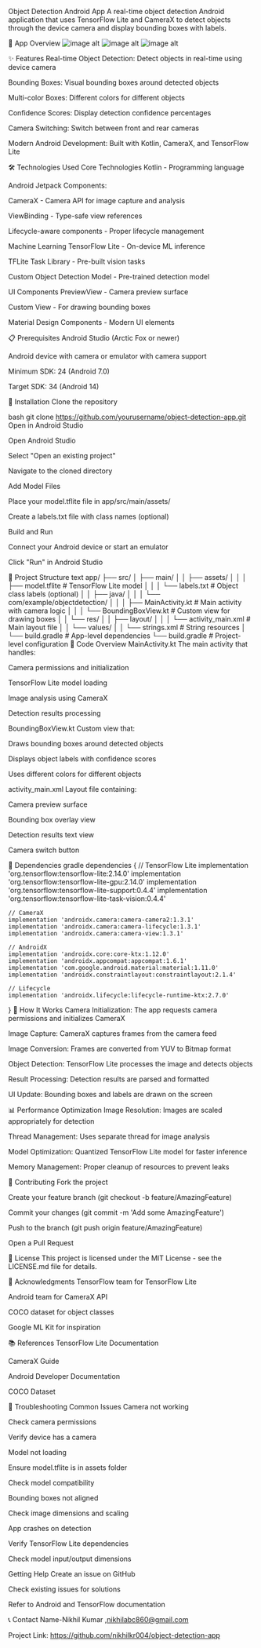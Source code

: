 Object Detection Android App
A real-time object detection Android application that uses TensorFlow Lite and CameraX to detect objects through the device camera and display bounding boxes with labels.

📱 App Overview
![image alt](https://github.com/nikhilkr004/Object-Detection/blob/master/Screenshot%202025-09-13%20195750.png)
![image alt](https://github.com/nikhilkr004/Object-Detection/blob/master/Screenshot%202025-09-13%20195705.png)
![image alt](https://github.com/nikhilkr004/Object-Detection/blob/master/Screenshot%202025-09-13%20195626.png)

✨ Features
Real-time Object Detection: Detect objects in real-time using device camera

Bounding Boxes: Visual bounding boxes around detected objects

Multi-color Boxes: Different colors for different objects

Confidence Scores: Display detection confidence percentages

Camera Switching: Switch between front and rear cameras

Modern Android Development: Built with Kotlin, CameraX, and TensorFlow Lite

🛠️ Technologies Used
Core Technologies
Kotlin - Programming language

Android Jetpack Components:

CameraX - Camera API for image capture and analysis

ViewBinding - Type-safe view references

Lifecycle-aware components - Proper lifecycle management

Machine Learning
TensorFlow Lite - On-device ML inference

TFLite Task Library - Pre-built vision tasks

Custom Object Detection Model - Pre-trained detection model

UI Components
PreviewView - Camera preview surface

Custom View - For drawing bounding boxes

Material Design Components - Modern UI elements

📋 Prerequisites
Android Studio (Arctic Fox or newer)

Android device with camera or emulator with camera support

Minimum SDK: 24 (Android 7.0)

Target SDK: 34 (Android 14)

🔧 Installation
Clone the repository

bash
git clone https://github.com/yourusername/object-detection-app.git
Open in Android Studio

Open Android Studio

Select "Open an existing project"

Navigate to the cloned directory

Add Model Files

Place your model.tflite file in app/src/main/assets/

Create a labels.txt file with class names (optional)

Build and Run

Connect your Android device or start an emulator

Click "Run" in Android Studio

📁 Project Structure
text
app/
├── src/
│   ├── main/
│   │   ├── assets/
│   │   │   ├── model.tflite          # TensorFlow Lite model
│   │   │   └── labels.txt            # Object class labels (optional)
│   │   ├── java/
│   │   │   └── com/example/objectdetection/
│   │   │       ├── MainActivity.kt   # Main activity with camera logic
│   │   │       └── BoundingBoxView.kt # Custom view for drawing boxes
│   │   └── res/
│   │       ├── layout/
│   │       │   └── activity_main.xml # Main layout file
│   │       └── values/
│   │           └── strings.xml       # String resources
│   └── build.gradle                  # App-level dependencies
└── build.gradle                      # Project-level configuration
🧩 Code Overview
MainActivity.kt
The main activity that handles:

Camera permissions and initialization

TensorFlow Lite model loading

Image analysis using CameraX

Detection results processing

BoundingBoxView.kt
Custom view that:

Draws bounding boxes around detected objects

Displays object labels with confidence scores

Uses different colors for different objects

activity_main.xml
Layout file containing:

Camera preview surface

Bounding box overlay view

Detection results text view

Camera switch button

🔌 Dependencies
gradle
dependencies {
    // TensorFlow Lite
    implementation 'org.tensorflow:tensorflow-lite:2.14.0'
    implementation 'org.tensorflow:tensorflow-lite-gpu:2.14.0'
    implementation 'org.tensorflow:tensorflow-lite-support:0.4.4'
    implementation 'org.tensorflow:tensorflow-lite-task-vision:0.4.4'
    
    // CameraX
    implementation 'androidx.camera:camera-camera2:1.3.1'
    implementation 'androidx.camera:camera-lifecycle:1.3.1'
    implementation 'androidx.camera:camera-view:1.3.1'
    
    // AndroidX
    implementation 'androidx.core:core-ktx:1.12.0'
    implementation 'androidx.appcompat:appcompat:1.6.1'
    implementation 'com.google.android.material:material:1.11.0'
    implementation 'androidx.constraintlayout:constraintlayout:2.1.4'
    
    // Lifecycle
    implementation 'androidx.lifecycle:lifecycle-runtime-ktx:2.7.0'
}
🎯 How It Works
Camera Initialization: The app requests camera permissions and initializes CameraX

Image Capture: CameraX captures frames from the camera feed

Image Conversion: Frames are converted from YUV to Bitmap format

Object Detection: TensorFlow Lite processes the image and detects objects

Result Processing: Detection results are parsed and formatted

UI Update: Bounding boxes and labels are drawn on the screen

📊 Performance Optimization
Image Resolution: Images are scaled appropriately for detection

Thread Management: Uses separate thread for image analysis

Model Optimization: Quantized TensorFlow Lite model for faster inference

Memory Management: Proper cleanup of resources to prevent leaks

🤝 Contributing
Fork the project

Create your feature branch (git checkout -b feature/AmazingFeature)

Commit your changes (git commit -m 'Add some AmazingFeature')

Push to the branch (git push origin feature/AmazingFeature)

Open a Pull Request

📝 License
This project is licensed under the MIT License - see the LICENSE.md file for details.

🙏 Acknowledgments
TensorFlow team for TensorFlow Lite

Android team for CameraX API

COCO dataset for object classes

Google ML Kit for inspiration

📚 References
TensorFlow Lite Documentation

CameraX Guide

Android Developer Documentation

COCO Dataset

🐛 Troubleshooting
Common Issues
Camera not working

Check camera permissions

Verify device has a camera

Model not loading

Ensure model.tflite is in assets folder

Check model compatibility

Bounding boxes not aligned

Check image dimensions and scaling

App crashes on detection

Verify TensorFlow Lite dependencies

Check model input/output dimensions

Getting Help
Create an issue on GitHub

Check existing issues for solutions

Refer to Android and TensorFlow documentation

📞 Contact
Name-Nikhil Kumar ,nikhilabc860@gmail.com

Project Link: https://github.com/nikhilkr004/object-detection-app
